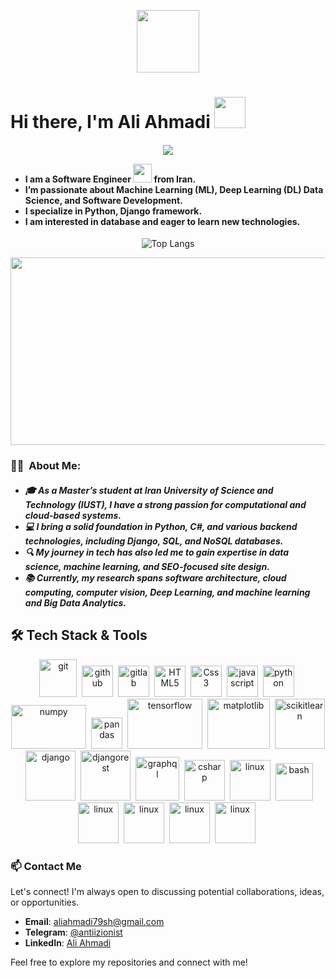 
<p align="center"><img src="https://media.giphy.com/media/M9gbBd9nbDrOTu1Mqx/giphy.gif" width="100"/></p>

# Hi there, I'm Ali Ahmadi <img src="https://media.giphy.com/media/hvRJCLFzcasrR4ia7z/giphy.gif" width="50">
<h4 align="left">
<p align="center">
  <img src="https://readme-typing-svg.herokuapp.com/?lines=Welcome+to+my+GitHub+Profile!&center=true&width=360&height=50">
</p>
<ul>
<li>I am a Software Engineer <img src="https://media.giphy.com/media/WUlplcMpOCEmTGBtBW/giphy.gif" width="30"> from Iran.</li>
<li>I’m passionate about Machine Learning (ML), Deep Learning (DL) Data Science, and Software Development.</li>
<li>I specialize in Python, Django framework.</li>
<li>I am interested in database and eager to learn new technologies.</li>
</ul>
</h4>

<p align="center" width="600" height="300">
  <img src="https://github-readme-stats.vercel.app/api/top-langs/?username=AliAhmadi-Software&theme=dracula&layout=compact" alt="Top Langs">
</p>

<p align="center"><img src="https://media.giphy.com/media/dWesBcTLavkZuG35MI/giphy.gif" width="600" height="300"  /></p>

### :man_technologist: &nbsp;About Me:
<h5 align="left">
    <ul>
        <li>🎓 As a Master’s student at Iran University of Science and Technology (IUST), I have a strong passion for computational and cloud-based systems.</li>
        <li>💻 I bring a solid foundation in Python, C#, and various backend technologies, including Django, SQL, and NoSQL databases.</li>
        <li>🔍 My journey in tech has also led me to gain expertise in data science, machine learning, and SEO-focused site design.</li>
        <li>📚 Currently, my research spans software architecture, cloud computing, computer vision, Deep Learning, and machine learning and Big Data Analytics.</li>
    </ul>
</h5>

## 🛠️ Tech Stack & Tools
  <p align="center">
    <img src="https://cdn.jsdelivr.net/gh/devicons/devicon@latest/icons/git/git-original-wordmark.svg" title="git" alt="git" width="60" height="60"/>&nbsp;
    <img src="https://cdn.jsdelivr.net/gh/devicons/devicon@latest/icons/github/github-original-wordmark.svg" title="github" alt="github" width="50" height="50"/>&nbsp;
    <img src="https://cdn.jsdelivr.net/gh/devicons/devicon@latest/icons/gitlab/gitlab-original-wordmark.svg" title="gitlab" alt="gitlab" width="50" height="50"/>&nbsp;
    <img src="https://cdn.jsdelivr.net/gh/devicons/devicon@latest/icons/html5/html5-original-wordmark.svg" title="HTML5" alt="HTML5" width="50" height="50"/>&nbsp;
    <img src="https://cdn.jsdelivr.net/gh/devicons/devicon@latest/icons/css3/css3-original-wordmark.svg" title="Css3" alt="Css3" width="50" height="50"/>&nbsp;
    <img src="https://cdn.jsdelivr.net/gh/devicons/devicon@latest/icons/javascript/javascript-original.svg" title="javascript" alt="javascript" width="50" height="50"/>&nbsp;
    <img src="https://cdn.jsdelivr.net/gh/devicons/devicon@latest/icons/python/python-original-wordmark.svg" title="python" alt="python" width="50" height="50"/>&nbsp;
    <img src="https://cdn.jsdelivr.net/gh/devicons/devicon@latest/icons/numpy/numpy-original-wordmark.svg" title="numpy" alt="numpy" width="120" height="70" />&nbsp;
    <img src="https://cdn.jsdelivr.net/gh/devicons/devicon@latest/icons/pandas/pandas-original-wordmark.svg" title="pandas" alt="pandas" width="50" height="50" />&nbsp;
    <img src="https://cdn.jsdelivr.net/gh/devicons/devicon@latest/icons/tensorflow/tensorflow-original-wordmark.svg" title="tensorflow" alt="tensorflow" width="120" height="80" />&nbsp;
    <img src="https://cdn.jsdelivr.net/gh/devicons/devicon@latest/icons/matplotlib/matplotlib-original-wordmark.svg" title="matplotlib" alt="matplotlib" width="100" height="80" />&nbsp;
    <img src="https://cdn.jsdelivr.net/gh/devicons/devicon@latest/icons/scikitlearn/scikitlearn-original.svg" title="scikitlearn" alt="scikitlearn" width="80" height="80" />&nbsp;
    <img src="https://cdn.jsdelivr.net/gh/devicons/devicon@latest/icons/django/django-plain-wordmark.svg" title="django" alt="django" width="80" height="80" />&nbsp;
    <img src="https://cdn.jsdelivr.net/gh/devicons/devicon@latest/icons/djangorest/djangorest-line-wordmark.svg" title="djangorest" alt="djangorest" width="80" height="80" />&nbsp;
    <img src="https://cdn.jsdelivr.net/gh/devicons/devicon@latest/icons/graphql/graphql-plain-wordmark.svg" title="graphql" alt="graphql" width="70" height="70" />&nbsp;
    <img src="https://cdn.jsdelivr.net/gh/devicons/devicon@latest/icons/csharp/csharp-original.svg" title="csharp" alt="csharp" width="65" height="65" />&nbsp;
    <img  src="https://cdn.jsdelivr.net/gh/devicons/devicon@latest/icons/linux/linux-original.svg" title="linux" alt="linux" width="65" height="65" />&nbsp;
    <img  src="https://cdn.jsdelivr.net/gh/devicons/devicon@latest/icons/bash/bash-original.svg" title="bash" alt="bash" width="60" height="60" />&nbsp;
    <img  src="https://cdn.jsdelivr.net/gh/devicons/devicon@latest/icons/linux/linux-original.svg" title="linux" alt="linux" width="65" height="65" />&nbsp;
    <img  src="https://cdn.jsdelivr.net/gh/devicons/devicon@latest/icons/linux/linux-original.svg" title="linux" alt="linux" width="65" height="65" />&nbsp;
    <img  src="https://cdn.jsdelivr.net/gh/devicons/devicon@latest/icons/linux/linux-original.svg" title="linux" alt="linux" width="65" height="65" />&nbsp;
    <img  src="https://cdn.jsdelivr.net/gh/devicons/devicon@latest/icons/linux/linux-original.svg" title="linux" alt="linux" width="65" height="65" />&nbsp;
  </p>

### 📫 Contact Me

Let's connect! I'm always open to discussing potential collaborations, ideas, or opportunities.

- **Email**: [aliahmadi79sh@gmail.com](mailto:aliahmadi79sh@gmail.com)
- **Telegram**: [@antiizionist](https://t.me/antiizionist)
- **LinkedIn**: [Ali Ahmadi](https://www.linkedin.com/in/ali-ahmadi-79ah/)

Feel free to explore my repositories and connect with me!
